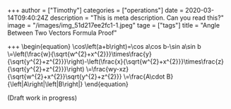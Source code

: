 +++
author = ["Timothy"]
categories = ["operations"]
date = 2020-03-14T09:40:24Z
description = "This is meta description. Can you read this?"
image = "/images/img_51d217ee2fc1-1.jpeg"
tage = ["tags"]
title = "Angle Between Two Vectors Formula Proof"

+++
\begin{equation} 
\cos\left(a+b\right)=\cos a\cos b-\sin a\sin b
\\=\left(\frac{w}{\sqrt{w^{2}+x^{2}}}\times\frac{y}{\sqrt{y^{2}+z^{2}}}\right)-\left(\frac{x}{\sqrt{w^{2}+x^{2}}}\times\frac{z}{\sqrt{y^{2}+z^{2}}}\right)
\\=\frac{wy-xz}{\sqrt{w^{2}+x^{2}}\sqrt{y^{2}+z^{2}}}
\\=\frac{A\cdot B}{\left|A\right|\left|B\right|}
\end{equation}

(Draft work in progress)
